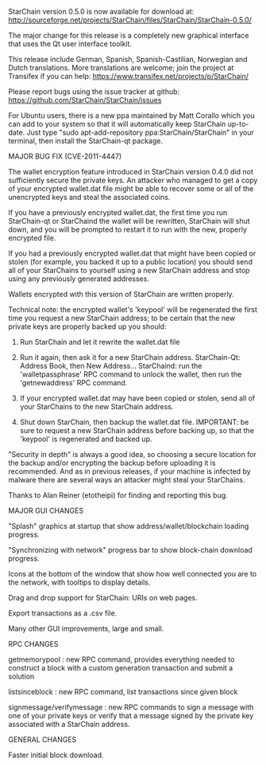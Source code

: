 StarChain version 0.5.0 is now available for download at:
http://sourceforge.net/projects/StarChain/files/StarChain/StarChain-0.5.0/

The major change for this release is a completely new graphical interface that uses the Qt user interface toolkit.

This release include German, Spanish, Spanish-Castilian, Norwegian and Dutch translations. More translations are welcome; join the project at Transifex if you can help:
https://www.transifex.net/projects/p/StarChain/

Please report bugs using the issue tracker at github:
https://github.com/StarChain/StarChain/issues

For Ubuntu users, there is a new ppa maintained by Matt Corallo which you can add to your system so that it will automatically keep StarChain up-to-date.  Just type "sudo apt-add-repository ppa:StarChain/StarChain" in your terminal, then install the StarChain-qt package.

MAJOR BUG FIX  (CVE-2011-4447)

The wallet encryption feature introduced in StarChain version 0.4.0 did not sufficiently secure the private keys. An attacker who
managed to get a copy of your encrypted wallet.dat file might be able to recover some or all of the unencrypted keys and steal the
associated coins.

If you have a previously encrypted wallet.dat, the first time you run StarChain-qt or StarChaind the wallet will be rewritten, StarChain will
shut down, and you will be prompted to restart it to run with the new, properly encrypted file.

If you had a previously encrypted wallet.dat that might have been copied or stolen (for example, you backed it up to a public
location) you should send all of your StarChains to yourself using a new StarChain address and stop using any previously generated addresses.

Wallets encrypted with this version of StarChain are written properly.

Technical note: the encrypted wallet's 'keypool' will be regenerated the first time you request a new StarChain address; to be certain that the
new private keys are properly backed up you should:

1. Run StarChain and let it rewrite the wallet.dat file

2. Run it again, then ask it for a new StarChain address.
StarChain-Qt: Address Book, then New Address...
StarChaind: run the 'walletpassphrase' RPC command to unlock the wallet,  then run the 'getnewaddress' RPC command.

3. If your encrypted wallet.dat may have been copied or stolen, send  all of your StarChains to the new StarChain address.

4. Shut down StarChain, then backup the wallet.dat file.
IMPORTANT: be sure to request a new StarChain address before backing up, so that the 'keypool' is regenerated and backed up.

"Security in depth" is always a good idea, so choosing a secure location for the backup and/or encrypting the backup before uploading it is recommended. And as in previous releases, if your machine is infected by malware there are several ways an attacker might steal your StarChains.

Thanks to Alan Reiner (etotheipi) for finding and reporting this bug.

MAJOR GUI CHANGES

"Splash" graphics at startup that show address/wallet/blockchain loading progress.

"Synchronizing with network" progress bar to show block-chain download progress.

Icons at the bottom of the window that show how well connected you are to the network, with tooltips to display details.

Drag and drop support for StarChain: URIs on web pages.

Export transactions as a .csv file.

Many other GUI improvements, large and small.

RPC CHANGES

getmemorypool : new RPC command, provides everything needed to construct a block with a custom generation transaction and submit a solution

listsinceblock : new RPC command, list transactions since given block

signmessage/verifymessage : new RPC commands to sign a message with one of your private keys or verify that a message signed by the private key associated with a StarChain address.

GENERAL CHANGES

Faster initial block download.
